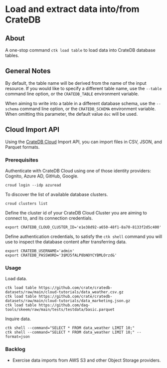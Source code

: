# Load and extract data into/from CrateDB


## About

A one-stop command `ctk load table` to load data into CrateDB database tables.


## General Notes

By default, the table name will be derived from the name of the input resource.
If you would like to specify a different table name, use the `--table` command
line option, or the `CRATEDB_TABLE` environment variable.

When aiming to write into a table in a different database schema, use the
`--schema` command line option, or the `CRATEDB_SCHEMA` environment variable.
When omitting this parameter, the default value `doc` will be used.


## Cloud Import API

Using the [CrateDB Cloud] Import API, you can import files in CSV, JSON, and
Parquet formats.

### Prerequisites
Authenticate with CrateDB Cloud using one of those identity providers:
Cognito, Azure AD, GitHub, Google.
```shell
croud login --idp azuread
```

To discover the list of available database clusters.
```shell
croud clusters list
```

Define the cluster id of your CrateDB Cloud Cluster you are aiming to connect
to, and its connection credentials.
```shell
export CRATEDB_CLOUD_CLUSTER_ID='e1e38d92-a650-48f1-8a70-8133f2d5c400'
```

Define authentication credentials, to satisfy the `ctk shell` command you will
use to inspect the database content after transferring data.
```shell
export CRATEDB_USERNAME='admin'
export CRATEDB_PASSWORD='3$MJ5fALP8bNOYCYBMLOrzd&'
```

### Usage
Load data.
```shell
ctk load table https://github.com/crate/cratedb-datasets/raw/main/cloud-tutorials/data_weather.csv.gz
ctk load table https://github.com/crate/cratedb-datasets/raw/main/cloud-tutorials/data_marketing.json.gz
ctk load table https://github.com/daq-tools/skeem/raw/main/tests/testdata/basic.parquet
```

Inquire data.
```shell
ctk shell --command="SELECT * FROM data_weather LIMIT 10;"
ctk shell --command="SELECT * FROM data_weather LIMIT 10;" --format=json
```

### Backlog
- Exercise data imports from AWS S3 and other Object Storage providers.


[CrateDB Cloud]: https://console.cratedb.cloud/
